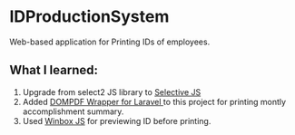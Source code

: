 # IDProductionSystem

Web-based application for Printing IDs of employees. 

## What I learned:
1. Upgrade from select2 JS library to [Selective JS](https://github.com/selectize/selectize.js/)
2. Added [DOMPDF Wrapper for Laravel ](https://github.com/barryvdh/laravel-dompdf) to this project for printing montly accomplishment summary.
3. Used [Winbox JS](https://github.com/selectize/selectize.js/) for previewing ID before printing.
